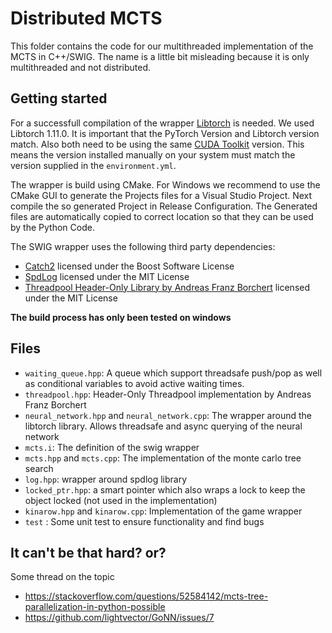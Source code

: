# Distributed MCTS

This folder contains the code for our multithreaded implementation of the MCTS in C++/SWIG.
The name is a little bit misleading because it is only multithreaded and not distributed.

## Getting started

For a successfull compilation of the wrapper [Libtorch](https://pytorch.org/cppdocs/installing.html) is needed.
We used Libtorch 1.11.0. It is important that the PyTorch Version and Libtorch version match.
Also both need to be using the same [CUDA Toolkit](https://developer.nvidia.com/cuda-downloads) version.
This means the version installed manually on your system must match the version supplied in the `environment.yml`.

The wrapper is build using CMake. For Windows we recommend to use the CMake GUI to generate the Projects files for a Visual Studio Project.
Next compile the so generated Project in Release Configuration.
The Generated files are automatically copied to correct location so that they can be used by the Python Code.

The SWIG wrapper uses the following third party dependencies:
- [Catch2](https://github.com/catchorg/Catch2) licensed under the Boost Software License
- [SpdLog](https://github.com/gabime/spdlog) licensed under the MIT License
- [Threadpool Header-Only Library by Andreas Franz Borchert](https://github.com/afborchert/tpool) licensed under the MIT License

**The build process has only been tested on windows**

## Files

- `waiting_queue.hpp`: A queue which support threadsafe push/pop as well as conditional variables to avoid active waiting times.
- `threadpool.hpp`: Header-Only Threadpool implementation by Andreas Franz Borchert
- `neural_network.hpp` and `neural_network.cpp`: The wrapper around the libtorch library. Allows threadsafe and async querying of the neural network
- `mcts.i`: The definition of the swig wrapper
- `mcts.hpp` and `mcts.cpp`: The implementation of the monte carlo tree search
- `log.hpp`: wrapper around spdlog library
- `locked_ptr.hpp`: a smart pointer which also wraps a lock to keep the object locked (not used in the implementation)
- `kinarow.hpp` and `kinarow.cpp`: Implementation of the game wrapper
- `test` : Some unit test to ensure functionality and find bugs



## It can't be that hard? or?

Some thread on the topic

- https://stackoverflow.com/questions/52584142/mcts-tree-parallelization-in-python-possible
- https://github.com/lightvector/GoNN/issues/7